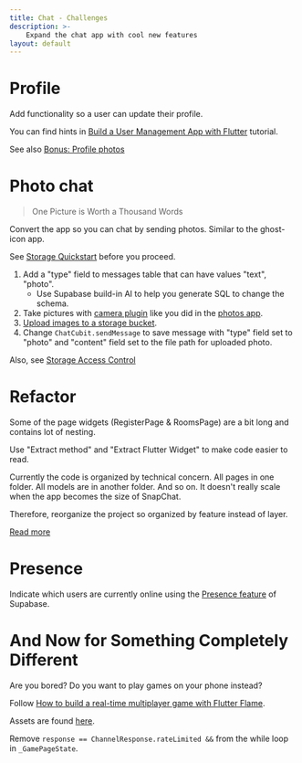```yaml
---
title: Chat - Challenges
description: >-
    Expand the chat app with cool new features
layout: default
---
```


# Profile

Add functionality so a user can update their profile.

You can find hints in [Build a User Management App with
Flutter](https://supabase.com/docs/guides/getting-started/tutorials/with-flutter)
tutorial.

See also [Bonus: Profile photos](https://supabase.com/docs/guides/getting-started/tutorials/with-flutter?platform=web#bonus-profile-photos)

# Photo chat

> One Picture is Worth a Thousand Words

Convert the app so you can chat by sending photos.
Similar to the ghost-icon app.

See [Storage
Quickstart](https://supabase.com/docs/guides/storage/quickstart?language=dart)
before you proceed.

1. Add a "type" field to messages table that can have values "text", "photo".
    - Use Supabase build-in AI to help you generate SQL to change the schema.
2. Take pictures with [camera plugin](https://pub.dev/packages/camera) like you did in the [photos app](../interactivity/photos).
3. [Upload images to a storage bucket](https://supabase.com/docs/reference/dart/storage-from-upload).
4. Change `ChatCubit.sendMessage` to save message with "type" field set to
"photo" and "content" field set to the file path for uploaded photo.

Also, see [Storage Access
Control](https://supabase.com/docs/guides/storage/security/access-control)

# Refactor

Some of the page widgets (RegisterPage & RoomsPage) are a bit long and contains
lot of nesting.

Use "Extract method" and "Extract Flutter Widget" to make code easier to read.

Currently the code is organized by technical concern.
All pages in one folder.
All models are in another folder.
And so on.
It doesn't really scale when the app becomes the size of SnapChat.

Therefore, reorganize the project so organized by feature instead of layer.

[Read more](../quality/folder-structure)

# Presence

Indicate which users are currently online using the [Presence
feature](https://supabase.com/docs/guides/realtime/presence?language=dart) of
Supabase.

# And Now for Something Completely Different

Are you bored?
Do you want to play games on your phone instead?

Follow [How to build a real-time multiplayer game with Flutter
Flame](https://supabase.com/blog/flutter-real-time-multiplayer-game).

Assets are found
[here](https://github.com/supabase/supabase/tree/master/examples/realtime/flutter-multiplayer-shooting-game/assets/images).

Remove `response == ChannelResponse.rateLimited &&` from the while loop in
`_GamePageState`.